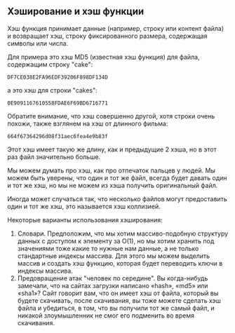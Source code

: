 <h2>Хэширование и хэш функции</h2>

Хэш функция принимает данные (например, строку или контент файла) и возвращает хэш, строку фиксированного размера,
содержащая символы или числа.

Для примера это хэш MD5 (известная хэш функция) для файла, содержащим строку "cake":
```
DF7CE038E2FA96EDF39206F898DF134D
```

а это хэш для строки "cakes":
```
0E9091167610558FDAE6F69BD6716771
```

Обратите внимание, что хэш совершенно другой, хотя строки очень похожи, также взглянем на хэш от длинного фильма:
```
664f67364296d08f31aec6fea4e9b83f
```

Этот хэш имеет такую же длину, как и предыдущие 2 хэша, но в этот раз файл значительно больше.

Мы можем думать про хэш, как про отпечаток пальцев у людей. Мы можем быть уверены, что один и тот же файл, 
всегда будет давать один и тот же хэш, но мы не можем из хэша получить оригинальный файл.

Иногда может случаться так, что несколько файлов могут предоставить один и тот же хэш, это называется хэш коллизией.

Некоторые варианты использования хэширования:
1. Словари. Предположим, что мы хотим массиво-подобную структуру данных с доступом к элементу за О(1),
но мы хотим хранить под значениями тоже какие то нужные нам данные, а не только стандартные индексы массива.
Для этого мы можем выделить массив и создать хэш функцию, которая будет переводить ключи в индексы массива.
2. Предовращение атак "человек по середине". Вы когда-нибудь замечали, что на сайтах загрузки написано «hash», «md5» или «sha1»?
Сайт говорит вам, что он имеет хэш от файла, который вы будете скачивать, после скачивания, вы тоже можете сделать хэш файла и
убедиться, в том, что вы получили тот же самый файл, и никакой злоумышленник не смог его подменить во время скачивания.
